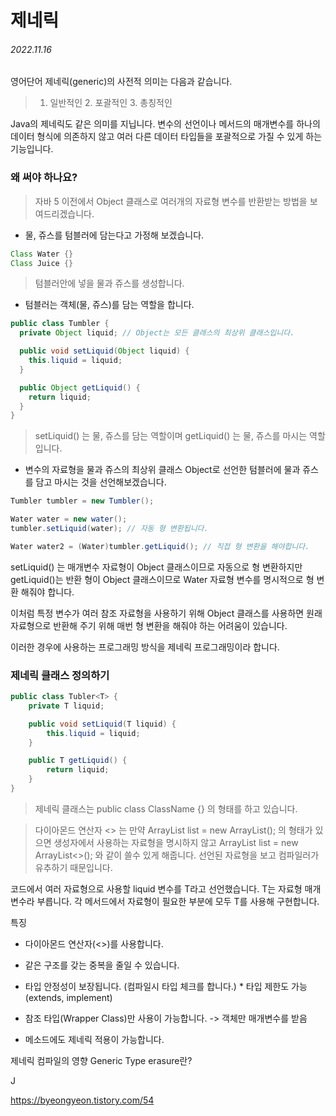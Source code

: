 # 제네릭

###### 2022.11.16

영어단어 제네릭(generic)의 사전적 의미는 다음과 같습니다.

> 1. 일반적인 2. 포괄적인 3. 총칭적인

Java의 제네릭도 같은 의미를 지닙니다. 변수의 선언이나 메서드의 매개변수를 하나의 데이터 형식에 의존하지 않고 여러 다른 데이터 타입들을 포괄적으로 가질 수 있게 하는 기능입니다.

### 왜 써야 하나요?

> 자바 5 이전에서 Object 클래스로 여러개의 자료형 변수를 반환받는 방법을 보여드리겠습니다.

- 물, 쥬스를 텀블러에 담는다고 가정해 보겠습니다.
```java
Class Water {}
Class Juice {}
```
> 텀블러안에 넣을 물과 쥬스를 생성합니다.

- 텀블러는 객체(물, 쥬스)를 담는 역할을 합니다.
```java
public class Tumbler {
  private Object liquid; // Object는 모든 클래스의 최상위 클래스입니다.

  public void setLiquid(Object liquid) {
    this.liquid = liquid;
  }

  public Object getLiquid() {
    return liquid;
  }
}
```
> setLiquid() 는 물, 쥬스를 담는 역할이며 getLiquid() 는 물, 쥬스를 마시는 역할입니다.
- 변수의 자료형을 물과 쥬스의 최상위 클래스 Object로 선언한 텀블러에 물과 쥬스를 담고 마시는 것을 선언해보겠습니다.
```java
Tumbler tumbler = new Tumbler();

Water water = new water();
tumbler.setLiquid(water); // 자동 형 변환됩니다.

Water water2 = (Water)tumbler.getLiquid(); // 직접 형 변환을 해야합니다.
```

setLiquid() 는 매개변수 자료형이 Object 클래스이므로 자동으로 형 변환하지만 getLiquid()는 반환 형이 Object 클래스이므로 Water 자료형 변수를 명시적으로 형 변환 해줘야 합니다.

이처럼 특정 변수가 여러 참조 자료형을 사용하기 위해 Object 클래스를 사용하면 원래 자료형으로 반환해 주기 위해 매번 형 변환을 해줘야 하는 어려움이 있습니다.

이러한 경우에 사용하는 프로그래밍 방식을 제네릭 프로그래밍이라 합니다.

### 제네릭 클래스 정의하기

```java
public class Tubler<T> {
    private T liquid;

    public void setLiquid(T liquid) {
        this.liquid = liquid;
    }

    public T getLiquid() {
        return liquid;
    }
}
```
> 제네릭 클래스는 public class ClassName<T> {} 의 형태를 하고 있습니다.

> 다이아몬드 연산자 <> 는 만약 ArrayList<String> list = new ArrayList<String>(); 의 형태가 있으면 생성자에서 사용하는 자료형을 명시하지 않고 ArrayList<String> list = new ArrayList<>(); 와 같이 쓸수 있게 해줍니다. 선언된 자료형을 보고 컴파일러가 유추하기 때문입니다.

코드에서 여러 자료형으로 사용할 liquid 변수를 T라고 선언했습니다. T는 자료형 매개변수라 부릅니다. 각 메서드에서 자료형이 필요한 부분에 모두 T를 사용해 구현합니다.


특징

- 다이아몬드 연산자(<>)를 사용합니다.

- 같은 구조를 갖는 중복을 줄일 수 있습니다.

- 타입 안정성이 보장됩니다. (컴파일시 타입 체크를 합니다.) * 타입 제한도 가능(extends, implement)

- 참조 타입(Wrapper Class)만 사용이 가능합니다. -> 객체만 매개변수를 받음

- 메소드에도 제네릭 적용이 가능합니다.

제네릭 컴파일의 영향
Generic Type erasure란?

J

https://byeongyeon.tistory.com/54